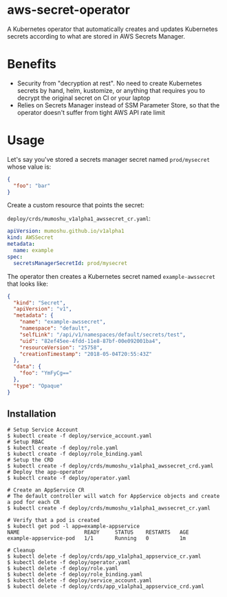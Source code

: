 # aws-secret-operator

A Kubernetes operator that automatically creates and updates Kubernetes secrets according to what are stored in AWS Secrets Manager.

# Benefits

- Security from "decryption at rest". No need to create Kubernetes secrets by hand, helm, kustomize, or anything that requires you to decrypt the original secret on CI or your laptop
- Relies on Secrets Manager instead of SSM Parameter Store, so that the operator doesn't suffer from tight AWS API rate limit

# Usage

Let's say you've stored a secrets manager secret named `prod/mysecret` whose value is:

```json
{
  "foo": "bar"
}
```

Create a custom resource that points the secret:

`deploy/crds/mumoshu_v1alpha1_awssecret_cr.yaml`:

```yaml
apiVersion: mumoshu.github.io/v1alpha1
kind: AWSSecret
metadata:
  name: example
spec:
  secretsManagerSecretId: prod/mysecret
```

The operator then creates a Kubernetes secret named `example-awssecret` that looks like:

```json
{
  "kind": "Secret",
  "apiVersion": "v1",
  "metadata": {
    "name": "example-awssecret",
    "namespace": "default",
    "selfLink": "/api/v1/namespaces/default/secrets/test",
    "uid": "82ef45ee-4fdd-11e8-87bf-00e092001ba4",
    "resourceVersion": "25758",
    "creationTimestamp": "2018-05-04T20:55:43Z"
  },
  "data": {
    "foo": "YmFyCg=="
  },
  "type": "Opaque"
}
```

## Installation

```
# Setup Service Account
$ kubectl create -f deploy/service_account.yaml
# Setup RBAC
$ kubectl create -f deploy/role.yaml
$ kubectl create -f deploy/role_binding.yaml
# Setup the CRD
$ kubectl create -f deploy/crds/mumoshu_v1alpha1_awssecret_crd.yaml
# Deploy the app-operator
$ kubectl create -f deploy/operator.yaml

# Create an AppService CR
# The default controller will watch for AppService objects and create a pod for each CR
$ kubectl create -f deploy/crds/mumoshu_v1alpha1_awssecret_cr.yaml

# Verify that a pod is created
$ kubectl get pod -l app=example-appservice
NAME                     READY     STATUS    RESTARTS   AGE
example-appservice-pod   1/1       Running   0          1m

# Cleanup
$ kubectl delete -f deploy/crds/app_v1alpha1_appservice_cr.yaml
$ kubectl delete -f deploy/operator.yaml
$ kubectl delete -f deploy/role.yaml
$ kubectl delete -f deploy/role_binding.yaml
$ kubectl delete -f deploy/service_account.yaml
$ kubectl delete -f deploy/crds/app_v1alpha1_appservice_crd.yaml
```
